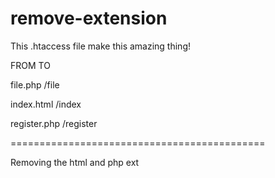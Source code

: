 # remove-extension

This .htaccess file make this amazing thing!

FROM              TO

file.php        /file

index.html      /index

register.php    /register

============================================

Removing the html and php ext
